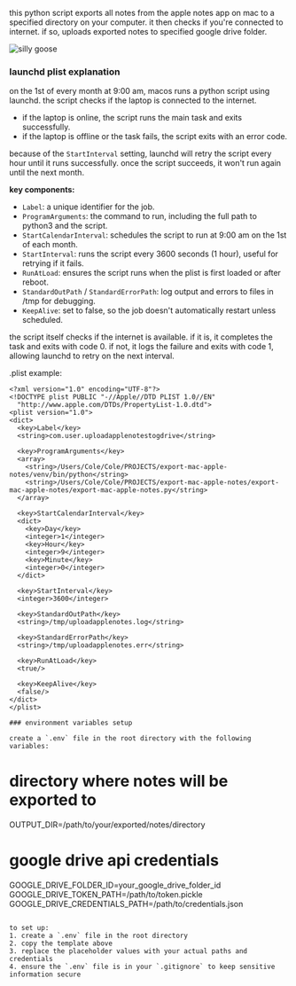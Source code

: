 this python script exports all notes from the apple notes app on mac to a specified directory on your computer. it then checks if you're connected to internet. if so, uploads exported notes to specified google drive folder.

![silly goose](https://media3.giphy.com/media/v1.Y2lkPTc5MGI3NjExbnR1M294bmR1MWk4bGdwbHZzdXBlZmN2ODI3c21iYzR0N3o1MWM0YyZlcD12MV9pbnRlcm5hbF9naWZfYnlfaWQmY3Q9Zw/7wq5iawqr1IZy/giphy.gif)


### launchd plist explanation

on the 1st of every month at 9:00 am, macos runs a python script using launchd. the script checks if the laptop is connected to the internet.

- if the laptop is online, the script runs the main task and exits successfully.
- if the laptop is offline or the task fails, the script exits with an error code.

because of the `StartInterval` setting, launchd will retry the script every hour until it runs successfully. once the script succeeds, it won't run again until the next month.

**key components:**

- `Label`: a unique identifier for the job.
- `ProgramArguments`: the command to run, including the full path to python3 and the script.
- `StartCalendarInterval`: schedules the script to run at 9:00 am on the 1st of each month.
- `StartInterval`: runs the script every 3600 seconds (1 hour), useful for retrying if it fails.
- `RunAtLoad`: ensures the script runs when the plist is first loaded or after reboot.
- `StandardOutPath` / `StandardErrorPath`: log output and errors to files in /tmp for debugging.
- `KeepAlive`: set to false, so the job doesn't automatically restart unless scheduled.

the script itself checks if the internet is available. if it is, it completes the task and exits with code 0. if not, it logs the failure and exits with code 1, allowing launchd to retry on the next interval.

.plist example:
```
<?xml version="1.0" encoding="UTF-8"?>
<!DOCTYPE plist PUBLIC "-//Apple//DTD PLIST 1.0//EN" 
  "http://www.apple.com/DTDs/PropertyList-1.0.dtd">
<plist version="1.0">
<dict>
  <key>Label</key>
  <string>com.user.uploadapplenotestogdrive</string>

  <key>ProgramArguments</key>
  <array>
    <string>/Users/Cole/Cole/PROJECTS/export-mac-apple-notes/venv/bin/python</string>
    <string>/Users/Cole/Cole/PROJECTS/export-mac-apple-notes/export-mac-apple-notes/export-mac-apple-notes.py</string>
  </array>

  <key>StartCalendarInterval</key>
  <dict>
    <key>Day</key>
    <integer>1</integer>
    <key>Hour</key>
    <integer>9</integer>
    <key>Minute</key>
    <integer>0</integer>
  </dict>

  <key>StartInterval</key>
  <integer>3600</integer>

  <key>StandardOutPath</key>
  <string>/tmp/uploadapplenotes.log</string>

  <key>StandardErrorPath</key>
  <string>/tmp/uploadapplenotes.err</string>

  <key>RunAtLoad</key>
  <true/>

  <key>KeepAlive</key>
  <false/>
</dict>
</plist>

### environment variables setup

create a `.env` file in the root directory with the following variables:

```
# directory where notes will be exported to
OUTPUT_DIR=/path/to/your/exported/notes/directory

# google drive api credentials
GOOGLE_DRIVE_FOLDER_ID=your_google_drive_folder_id
GOOGLE_DRIVE_TOKEN_PATH=/path/to/token.pickle
GOOGLE_DRIVE_CREDENTIALS_PATH=/path/to/credentials.json
```

to set up:
1. create a `.env` file in the root directory
2. copy the template above
3. replace the placeholder values with your actual paths and credentials
4. ensure the `.env` file is in your `.gitignore` to keep sensitive information secure
